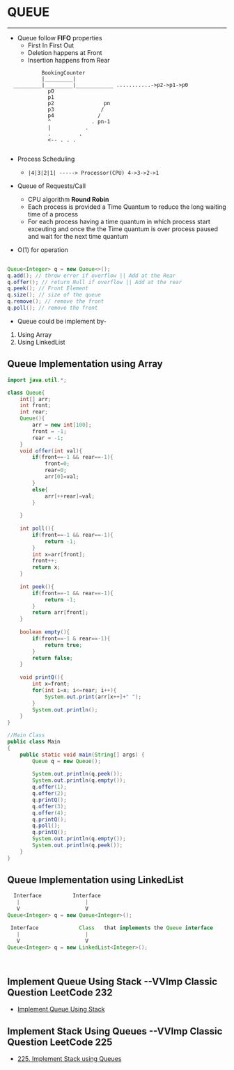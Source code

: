 # QUEUE
***
- Queue follow **FIFO** properties
  - First In First Out
  - Deletion happens at Front
  - Insertion happens from Rear
```
           BookingCounter
           |_________|
  _________|_________|____________ ...........->p2->p1->p0
             pO
             p1
             p2                pn
             p3               /
             p4              /
             ^             . pn-1
             |           .
             .         .
             <-- . . .
             
```
- Process Scheduling
  - ``` |4|3|2|1| -----> Processor(CPU) 4->3->2->1 ```
- Queue of Requests/Call
  - CPU algorithm **Round Robin**
  - Each process is provided a Time Quantum to reduce the long waiting time of a process
  - For each process having a time quantum in which process start exceuting and once the the Time quantum is over process paused and wait for the next time quantum

- O(1) for operation
```java
  
Queue<Integer> q = new Queue<>();
q.add(); // throw error if overflow || Add at the Rear
q.offer(); // return Null if overflow || Add at the rear
q.peek(); // Front Element
q.size(); // size of the queue
q.remove(); // remove the front
q.poll(); // remove the front

```
- Queue could be implement by-
1. Using Array
2. Using LinkedList

## Queue Implementation using Array
```Java
import java.util.*;

class Queue{
    int[] arr;
    int front;
    int rear;
    Queue(){
        arr = new int[100];
        front = -1;
        rear = -1;
    }
    void offer(int val){
        if(front==-1 && rear==-1){
            front=0;
            rear=0;
            arr[0]=val;
        }
        else{
            arr[++rear]=val;
        }
    
    }
    
    int poll(){
        if(front==-1 && rear==-1){
            return -1;
        }
        int x=arr[front];
        front++;
        return x;
    }
    
    int peek(){
        if(front==-1 && rear==-1){
            return -1;
        }
        return arr[front];
    }
    
    boolean empty(){
        if(front==-1 & rear==-1){
            return true;
        }
        return false;
    }
    
    void printQ(){
        int x=front;
        for(int i=x; i<=rear; i++){
            System.out.print(arr[x++]+" ");
        }
        System.out.println();
    }
}

//Main Class
public class Main
{
	public static void main(String[] args) {
	    Queue q = new Queue();
	    
	    System.out.println(q.peek());
	    System.out.println(q.empty());
	    q.offer(1);
	    q.offer(2);
	    q.printQ();
	    q.offer(3);
	    q.offer(4);
	    q.printQ();
	    q.poll();
	    q.printQ();
	    System.out.println(q.empty());
	    System.out.println(q.peek());
	}
}

```


## Queue Implementation using LinkedList

```Java
  Interface          Interface
   |                     |
   V                     V
Queue<Integer> q = new Queue<Integer>();

 Interface             Class   that implements the Queue interface
   |                     |
   V                     V
Queue<Integer> q = new LinkedList<Integer>();
```

```Java
  
```

## Implement Queue Using Stack --VVImp Classic Question LeetCode 232
- [Implement Queue Using Stack]()

## Implement Stack Using Queues --VVImp Classic Question LeetCode 225
- [225. Implement Stack using Queues](https://leetcode.com/problems/implement-stack-using-queues/)

